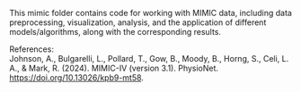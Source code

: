 This mimic folder contains code for working with MIMIC data, including data preprocessing, visualization, analysis, and the application of different models/algorithms, along with the corresponding results.

References:  
Johnson, A., Bulgarelli, L., Pollard, T., Gow, B., Moody, B., Horng, S., Celi, L. A., & Mark, R. (2024). MIMIC-IV (version 3.1). PhysioNet. https://doi.org/10.13026/kpb9-mt58.
